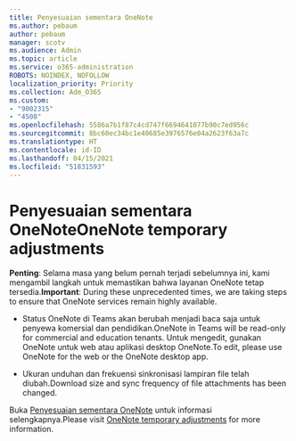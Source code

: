 ```yaml
---
title: Penyesuaian sementara OneNote
ms.author: pebaum
author: pebaum
manager: scotv
ms.audience: Admin
ms.topic: article
ms.service: o365-administration
ROBOTS: NOINDEX, NOFOLLOW
localization_priority: Priority
ms.collection: Adm_O365
ms.custom:
- "9002315"
- "4508"
ms.openlocfilehash: 5586a7b1f87c4cd747f6694641077b90c7ed956c
ms.sourcegitcommit: 8bc60ec34bc1e40685e3976576e04a2623f63a7c
ms.translationtype: HT
ms.contentlocale: id-ID
ms.lasthandoff: 04/15/2021
ms.locfileid: "51831593"
---
```

# <a name="onenote-temporary-adjustments"></a><span data-ttu-id="35abb-102">Penyesuaian sementara OneNote</span><span class="sxs-lookup"><span data-stu-id="35abb-102">OneNote temporary adjustments</span></span>

<span data-ttu-id="35abb-103">**Penting**: Selama masa yang belum pernah terjadi sebelumnya ini, kami mengambil langkah untuk memastikan bahwa layanan OneNote tetap tersedia.</span><span class="sxs-lookup"><span data-stu-id="35abb-103">**Important**: During these unprecedented times, we are taking steps to ensure that OneNote services remain highly available.</span></span>

- <span data-ttu-id="35abb-104">Status OneNote di Teams akan berubah menjadi baca saja untuk penyewa komersial dan pendidikan.</span><span class="sxs-lookup"><span data-stu-id="35abb-104">OneNote in Teams will be read-only for commercial and education tenants.</span></span> <span data-ttu-id="35abb-105">Untuk mengedit, gunakan OneNote untuk web atau aplikasi desktop OneNote.</span><span class="sxs-lookup"><span data-stu-id="35abb-105">To edit, please use OneNote for the web or the OneNote desktop app.</span></span>

- <span data-ttu-id="35abb-106">Ukuran unduhan dan frekuensi sinkronisasi lampiran file telah diubah.</span><span class="sxs-lookup"><span data-stu-id="35abb-106">Download size and sync frequency of file attachments has been changed.</span></span>

<span data-ttu-id="35abb-107">Buka [Penyesuaian sementara OneNote](https://techcommunity.microsoft.com/t5/onenote-service-updates/awareness-of-temporary-adjustments-in-microsoft-onenote/m-p/1248100) untuk informasi selengkapnya.</span><span class="sxs-lookup"><span data-stu-id="35abb-107">Please visit [OneNote temporary adjustments](https://techcommunity.microsoft.com/t5/onenote-service-updates/awareness-of-temporary-adjustments-in-microsoft-onenote/m-p/1248100) for more information.</span></span>
